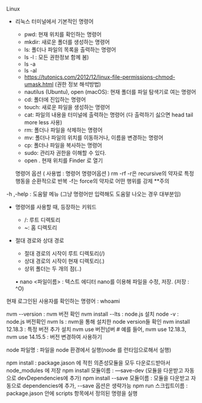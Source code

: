 Linux



* 리눅스 터미널에서 기본적인 명령어
    * pwd: 현재 위치를 확인하는 명령어
    * mkdir: 새로운 폴더를 생성하는 명령어
    * ls: 폴더나 파일의 목록을 출력하는 명령어
    * ls -l : 모든 권한정보 함께 봄)
    * ls -a
    * ls -al
    * https://tutonics.com/2012/12/linux-file-permissions-chmod-umask.html (권한 정보 해석방법)
    * nautilus (Ubuntu), open (macOS): 현재 폴더를 파일 탐색기로 여는 명령어
    * cd: 폴더에 진입하는 명령어
    * touch: 새로운 파일을 생성하는 명령어
    * cat: 파일의 내용을 터미널에 출력하는 명령어 (다 출력하기 싫으면 head tail more less 사용)
    * rm: 폴더나 파일을 삭제하는 명령어
    * mv: 폴더나 파일의 위치를 이동하거나, 이름을 변경하는 명령어
    * cp: 폴더나 파일을 복사하는 명령어
    * sudo: 관리자 권한을 이해할 수 있다.
    * open .  현재 위치를 Finder 로 열기

	명령어 옵션 ( 사용법 : 명령어 명령어옵션 ) rm -rf
-r은 recursive의 약자로 특정 행동을 순환적으로 반복
-f는 force의 약자로 어떤 행위를 강제 **주의

-h ,-help : 도움말 메뉴 (그냥 명령어만 입력해도 도움말 나오는 경우 대부분임)



* 명령어를 사용할 때, 등장하는 키워드
    * /: 루트 디렉토리
    * ~: 홈 디렉토리


* 절대 경로와 상대 경로
    * 절대 경로의 시작이 루트 디렉토리(/)
    * 상대 경로의 시작이 현재 디렉토리(.)
    * 상위 폴더는 두 개의 점(..)



	• nano <파일이름> : 텍스트 에디터 nano를 이용해 파일을 수정, 저장. (저장 : ^O)



현재 로그인된 사용자를 확인하는 명령어 : whoami



nvm --version : nvm 버전 확인
nvm install --lts : node.js 설치
node -v : node.js 버전확인
nvm ls : nvm을 통해 설치한 node version들 확인
nvm install 12.18.3 : 특정 버전 추가 설치
nvm use 버전넘버  # 예를 들어, nvm use 12.18.3,  nvm use 14.15.5 : 버전 변경하여 사용하기

node 파일명 : 파일을 node 환경에서 실행(node 를 런타임으로해서 실행)

npm install : package.jason 에 적힌 의존성모듈을 모두 다운로드받아서 node_modules 에 저장
npm install 모듈이름 : —save-dev (모듈을 다운받고 자동으로 devDependencies에 추가)
npm install --save 모듈이름 : 모듈을 다운받고 자동으로 dependencies에 추가, --save 옵션은 생략가능
npm run 스크립트이름 : package.jason 안에 scripts 항목에서 정의된 명령을 실행

